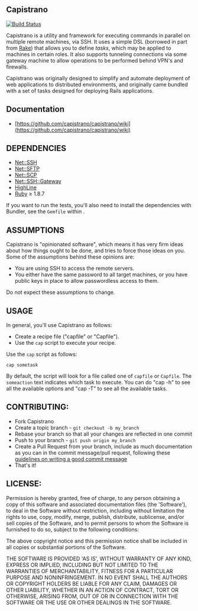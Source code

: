 ## Capistrano

[![Build
Status](https://secure.travis-ci.org/capistrano/capistrano.png)](http://travis-ci.org/capistrano/capistrano)


Capistrano is a utility and framework for executing commands in parallel on
multiple remote machines, via SSH. It uses a simple DSL (borrowed in part from
[Rake](http://rake.rubyforge.org/)) that allows you to define _tasks_, which may
be applied to machines in certain roles. It also supports tunneling connections
via some gateway machine to allow operations to be performed behind VPN's and
firewalls.

Capistrano was originally designed to simplify and automate deployment of web
applications to distributed environments, and originally came bundled with a set
of tasks designed for deploying Rails applications.

## Documentation

* [https://github.com/capistrano/capistrano/wiki](https://github.com/capistrano/capistrano/wiki)

## DEPENDENCIES

* [Net::SSH](http://net-ssh.rubyforge.org)
* [Net::SFTP](http://net-ssh.rubyforge.org)
* [Net::SCP](http://net-ssh.rubyforge.org)
* [Net::SSH::Gateway](http://net-ssh.rubyforge.org)
* [HighLine](http://highline.rubyforge.org)
* [Ruby](http://www.ruby-lang.org/en/) &#x2265; 1.8.7

If you want to run the tests, you'll also need to install the dependencies with
Bundler, see the `Gemfile` within .

## ASSUMPTIONS

Capistrano is "opinionated software", which means it has very firm ideas about
how things ought to be done, and tries to force those ideas on you. Some of the
assumptions behind these opinions are:

* You are using SSH to access the remote servers.
* You either have the same password to all target machines, or you have public
	keys in place to allow passwordless access to them.

Do not expect these assumptions to change.

## USAGE

In general, you'll use Capistrano as follows:

* Create a recipe file ("capfile" or "Capfile").
* Use the `cap` script to execute your recipe.

Use the `cap` script as follows:

    cap sometask

By default, the script will look for a file called one of `capfile` or
`Capfile`. The `someaction` text indicates which task to execute. You can do
"cap -h" to see all the available options and "cap -T" to see all the available
tasks.

## CONTRIBUTING:

* Fork Capistrano
* Create a topic branch - `git checkout -b my_branch`
* Rebase your branch so that all your changes are reflected in one
  commit
* Push to your branch - `git push origin my_branch`
* Create a Pull Request from your branch, include as much documentation
  as you can in the commit message/pull request, following these
[guidelines on writing a good commit message](http://tbaggery.com/2008/04/19/a-note-about-git-commit-messages.html)
* That's it!


## LICENSE:

Permission is hereby granted, free of charge, to any person obtaining
a copy of this software and associated documentation files (the
'Software'), to deal in the Software without restriction, including
without limitation the rights to use, copy, modify, merge, publish,
distribute, sublicense, and/or sell copies of the Software, and to
permit persons to whom the Software is furnished to do so, subject to
the following conditions:

The above copyright notice and this permission notice shall be
included in all copies or substantial portions of the Software.

THE SOFTWARE IS PROVIDED 'AS IS', WITHOUT WARRANTY OF ANY KIND,
EXPRESS OR IMPLIED, INCLUDING BUT NOT LIMITED TO THE WARRANTIES OF
MERCHANTABILITY, FITNESS FOR A PARTICULAR PURPOSE AND NONINFRINGEMENT.
IN NO EVENT SHALL THE AUTHORS OR COPYRIGHT HOLDERS BE LIABLE FOR ANY
CLAIM, DAMAGES OR OTHER LIABILITY, WHETHER IN AN ACTION OF CONTRACT,
TORT OR OTHERWISE, ARISING FROM, OUT OF OR IN CONNECTION WITH THE
SOFTWARE OR THE USE OR OTHER DEALINGS IN THE SOFTWARE.

